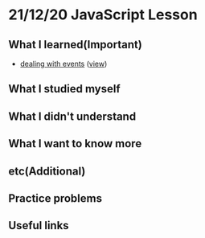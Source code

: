 # 21/12/20 JavaScript Lesson

## What I learned(Important)

* [dealing with events](keyevent.js) ([view](https://lemontree1729.github.io/coding-academy/courses/javascript/d054/keyevent.html))

## What I studied myself

## What I didn't understand

## What I want to know more

## etc(Additional)

## Practice problems

## Useful links
